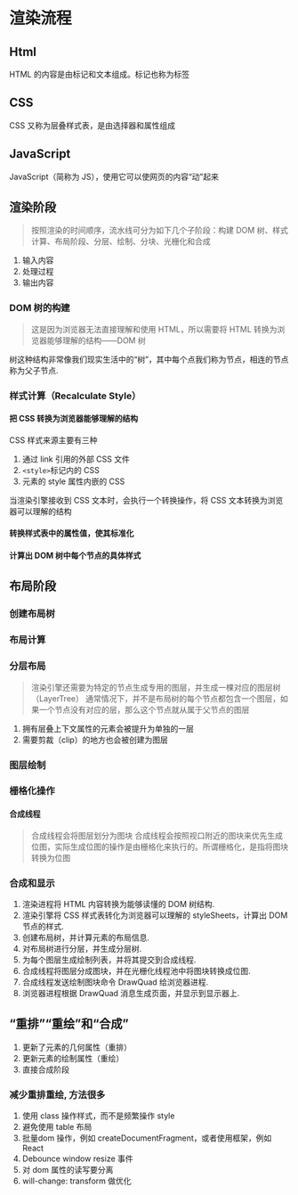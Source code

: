 # 渲染流程

## Html

HTML 的内容是由标记和文本组成。标记也称为标签

## CSS

CSS 又称为层叠样式表，是由选择器和属性组成

## JavaScript

JavaScript（简称为 JS），使用它可以使网页的内容“动”起来

## 渲染阶段

>按照渲染的时间顺序，流水线可分为如下几个子阶段：构建 DOM 树、样式计算、布局阶段、分层、绘制、分块、光栅化和合成

1. 输入内容
2. 处理过程
3. 输出内容

### DOM 树的构建

> 这是因为浏览器无法直接理解和使用 HTML，所以需要将 HTML 转换为浏览器能够理解的结构——DOM 树

树这种结构非常像我们现实生活中的“树”，其中每个点我们称为节点，相连的节点称为父子节点.

### 样式计算（Recalculate Style）

#### 把 CSS 转换为浏览器能够理解的结构

CSS 样式来源主要有三种

1. 通过 link 引用的外部 CSS 文件
2. `<style>`标记内的 CSS
3. 元素的 style 属性内嵌的 CSS

当渲染引擎接收到 CSS 文本时，会执行一个转换操作，将 CSS 文本转换为浏览器可以理解的结构

#### 转换样式表中的属性值，使其标准化

#### 计算出 DOM 树中每个节点的具体样式

## 布局阶段

### 创建布局树

### 布局计算

### 分层布局

> 渲染引擎还需要为特定的节点生成专用的图层，并生成一棵对应的图层树（LayerTree）
> 通常情况下，并不是布局树的每个节点都包含一个图层，如果一个节点没有对应的层，那么这个节点就从属于父节点的图层

1. 拥有层叠上下文属性的元素会被提升为单独的一层
2. 需要剪裁（clip）的地方也会被创建为图层

### 图层绘制

### 栅格化操作

#### 合成线程

> 合成线程会将图层划分为图块
> 合成线程会按照视口附近的图块来优先生成位图，实际生成位图的操作是由栅格化来执行的。所谓栅格化，是指将图块转换为位图

### 合成和显示

1. 渲染进程将 HTML 内容转换为能够读懂的 DOM 树结构.
2. 渲染引擎将 CSS 样式表转化为浏览器可以理解的 styleSheets，计算出 DOM 节点的样式.
3. 创建布局树，并计算元素的布局信息.
4. 对布局树进行分层，并生成分层树.
5. 为每个图层生成绘制列表，并将其提交到合成线程.
6. 合成线程将图层分成图块，并在光栅化线程池中将图块转换成位图.
7. 合成线程发送绘制图块命令 DrawQuad 给浏览器进程.
8. 浏览器进程根据 DrawQuad 消息生成页面，并显示到显示器上.

## “重排”“重绘”和“合成”

1. 更新了元素的几何属性（重排）
2. 更新元素的绘制属性（重绘）
3. 直接合成阶段

### 减少重排重绘, 方法很多

1. 使用 class 操作样式，而不是频繁操作 style
2. 避免使用 table 布局
3. 批量dom 操作，例如 createDocumentFragment，或者使用框架，例如 React
4. Debounce window resize 事件
5. 对 dom 属性的读写要分离
6. will-change: transform 做优化
